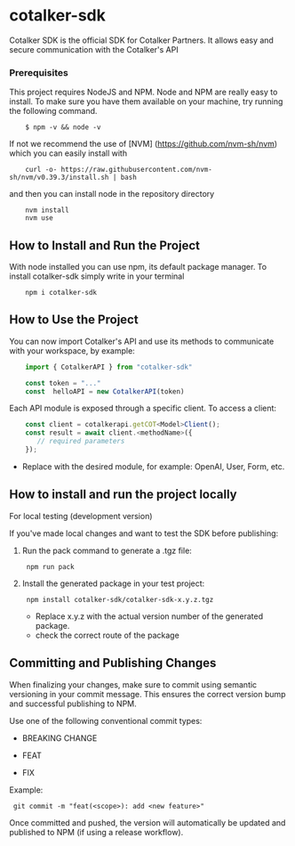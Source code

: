 # cotalker-sdk

Cotalker SDK is the official SDK for Cotalker Partners. It allows easy and secure communication with the Cotalker's API 
 


### Prerequisites
This project requires NodeJS and NPM. Node and NPM are really easy to install. To make sure you have them available on your machine, try running the following command.

```
    $ npm -v && node -v
```

If not we recommend the use of [NVM] (https://github.com/nvm-sh/nvm) which you can easily install with

```
    curl -o- https://raw.githubusercontent.com/nvm-sh/nvm/v0.39.3/install.sh | bash
```

and then you can install node in the repository directory

```
    nvm install
    nvm use
```

## How to Install and Run the Project

With node installed you can use npm, its default package manager. To install cotalker-sdk simply write in your terminal

```
    npm i cotalker-sdk
```

## How to Use the Project

You can now import Cotalker's API and use its methods to communicate with your workspace, by example:

```typescript
    import { CotalkerAPI } from "cotalker-sdk" 

    const token = "..."
    const  helloAPI = new CotalkerAPI(token)

```

Each API module is exposed through a specific client. To access a client:

```typescript
    const client = cotalkerapi.getCOT<Model>Client();
    const result = await client.<methodName>({
       // required parameters
    });
```
* Replace <Model> with the desired module, for example: OpenAI, User, Form, etc.

## How to install and run the project locally

For local testing (development version)

If you've made local changes and want to test the SDK before publishing:

1. Run the pack command to generate a .tgz file:

   ```
    npm run pack
   ```

2. Install the generated package in your test project:

   ```
    npm install cotalker-sdk/cotalker-sdk-x.y.z.tgz
   ```
   * Replace x.y.z with the actual version number of the generated package.
   * check the correct route of the package

 ## Committing and Publishing Changes

When finalizing your changes, make sure to commit using semantic versioning in your commit message. This ensures the correct version bump and successful publishing to NPM.

Use one of the following conventional commit types:

* BREAKING CHANGE
  
* FEAT

* FIX

Example:

   ```
    git commit -m "feat(<scope>): add <new feature>"

   ```

 Once committed and pushed, the version will automatically be updated and published to NPM (if using a release workflow).
